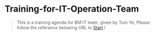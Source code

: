 # Training-for-IT-Operation-Team

>This is a training agenda for BM IT team, given by Tom Ye;
>Please follow the reference belowing URL to [Start](https://github.com/tomriddleatnj/Training-for-IT-Operation-Team/blob/master/Index.md "Click me !") !
